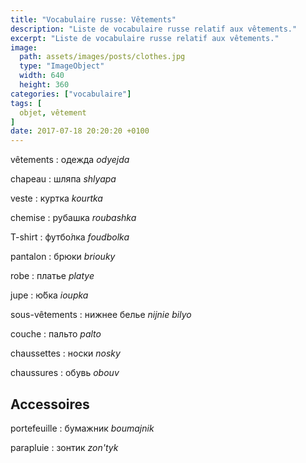 ```yaml
---
title: "Vocabulaire russe: Vêtements"
description: "Liste de vocabulaire russe relatif aux vêtements."
excerpt: "Liste de vocabulaire russe relatif aux vêtements."
image:
  path: assets/images/posts/clothes.jpg
  type: "ImageObject"
  width: 640
  height: 360
categories: ["vocabulaire"]
tags: [
  objet, vêtement
]
date: 2017-07-18 20:20:20 +0100
---
```



vêtements
: одежда
*odyejda*

chapeau
: шляпа
*shlyapa*

veste
: куртка
*kourtka*

chemise
: рубашка
*roubashka*

T-shirt
: футбо́лка
*foudbolka*

pantalon
: брюки
*briouky*

robe
: платье
*platye*

jupe
: ю́бка
*ioupka*

sous-vêtements
: нижнее белье
*nijnie bilyo*

couche
: пальто
*palto*

chaussettes
: носки
*nosky*

chaussures
: обувь
*obouv*


## Accessoires

portefeuille
: бумажник
*boumajnik*

parapluie
: зонтик
*zon'tyk*
